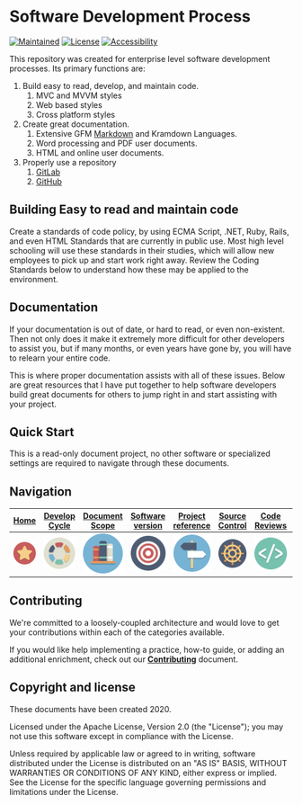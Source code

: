 # Software Development Process

[![Maintained][maintained-img]][maintained]
[![License][license-img]][license]
[![Accessibility][accessibility-img]][accessibility]

This repository was created for enterprise level software development processes. Its primary functions are:

1. Build easy to read, develop, and maintain code.
   1. MVC and MVVM styles
   2. Web based styles
   3. Cross platform styles
2. Create great documentation.
   1. Extensive GFM [Markdown](markdown) and Kramdown Languages.
   2. Word processing and PDF user documents.
   3. HTML and online user documents.
3. Properly use a repository
   1. [GitLab](https://www.gitlab.com)
   2. [GitHub](https://www.github.com)

## Building Easy to read and maintain code

Create a standards of code policy, by using ECMA Script, .NET, Ruby, Rails, and even HTML Standards that are currently in public use. Most high level schooling will use these standards in their studies, which will allow new employees to pick up and start work right away. Review the Coding Standards below to understand how these may be applied to the environment.

## Documentation

If your documentation is out of date, or hard to read, or even non-existent. Then not only does it make it extremely more difficult for other developers to assist you, but if many months, or even years have gone by, you will have to relearn your entire code.

This is where proper documentation assists with all of these issues. Below are great resources that I have put together to help software developers build great documents for others to jump right in and start assisting with your project.

## Quick Start

This is a read-only document project, no other software or specialized settings are required to navigate through these documents.

## Navigation

| [Home][home] | [Develop Cycle][dev-cycle] | [Document Scope][doc-scope] | [Software version][software-ver] | [Project reference][proj-ref] | [Source Control][source-ctrl] | [Code Reviews][code-review] | [Coding Standard][code-std] |
|:---:|:---:|:---:|:---:|:---:|:---:|:---:|:---:|
| [![i1][home-img]][home] | [![i2][dev-cycle-img]][dev-cycle] | [![i3][doc-scope-img]][doc-scope] | [![i4][software-ver-img]][software-ver] | [![i5][proj-ref-img]][proj-ref] | [![i6][source-ctrl-img]][source-ctrl] | [![i7][code-review-img]][code-review] | [![i8][code-std-img]][code-std] |

## Contributing

We're committed to a loosely-coupled architecture and would love to get your contributions within each of the categories available.

If you would like help implementing a practice, how-to guide, or adding an additional enrichment, check out our **[Contributing](/Contrubiting.md)** document.

## Copyright and license

These documents have been created 2020.

Licensed under the Apache License, Version 2.0 (the "License"); you may not use this software except in compliance with the License.

Unless required by applicable law or agreed to in writing, software distributed under the License is distributed on an "AS IS" BASIS, WITHOUT WARRANTIES OR CONDITIONS OF ANY KIND, either express or implied. See the License for the specific language governing permissions and limitations under the License.

<!-- Identifiers -->
[home]: /home.md "The main context of this entire document"
[dev-cycle]: /documentation/Dev_Cycle.md "An overview of the development process cycle"
[doc-scope]: /documentation/Documentation_Scopes.md "A detailed tutorial on documentation scopes"
[software-ver]: /documentation/Software_Versioning.md "Logical concept on software versioning"
[proj-ref]: /documentation/Project_References.md
[source-ctrl]: /documentation/Source_Control.md
[code-review]: /documentation/Code_Reviews.md
[code-std]: /documentation/Coding_Standards.md
[markdown]: /documentation/Markdown_Language_Guide.md
[maintained]: https://img.shields.io/maintenance/yes/2019.svg
[license]: https://www.apache.org/licenses/LICENSE-2.0
[accessibility]: https://img.shields.io/wheelmap/a/26699541.svg

<!-- Images -->
[home-img]: /documentation/images/home.png
[dev-cycle-img]: /documentation/images/development_cycle.png
[doc-scope-img]: /documentation/images/documentation_scope.png
[software-ver-img]: /documentation/images/software_versioning.png
[proj-ref-img]: /documentation/images/project_references.png
[source-ctrl-img]: /documentation/images/source_control.png
[code-review-img]: /documentation/images/code_review.png
[code-std-img]: /documentation/images/code_standards.png
[maintained-img]: https://img.shields.io/maintenance/yes/2019.svg
[license-img]: https://img.shields.io/badge/license-Apache--2-blue.svg?style=flat
[accessibility-img]: https://img.shields.io/wheelmap/a/26699541.svg